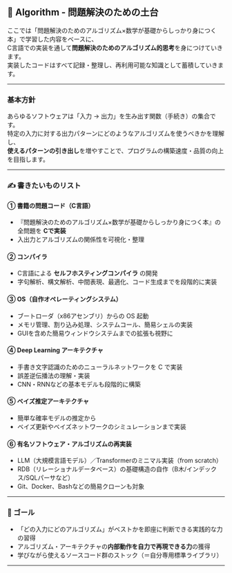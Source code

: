 ## 📐 Algorithm - 問題解決のための土台

ここでは「問題解決のためのアルゴリズム×数学が基礎からしっかり身につく本」で学習した内容をベースに、  
C言語での実装を通して**問題解決のためのアルゴリズム的思考**を身につけていきます。  
実装したコードはすべて記録・整理し、再利用可能な知識として蓄積していきます。

---

### 基本方針

あらゆるソフトウェアは「入力 → 出力」を生み出す関数（手続き）の集合です。  
特定の入力に対する出力パターンにどのようなアルゴリズムを使うべきかを理解し、  
**使えるパターンの引き出し**を増やすことで、プログラムの構築速度・品質の向上を目指します。

---

### ✍️ 書きたいものリスト

#### ① 書籍の問題コード（C言語）
- 『問題解決のためのアルゴリズム×数学が基礎からしっかり身につく本』の全問題を **Cで実装**
- 入出力とアルゴリズムの関係性を可視化・整理

#### ② コンパイラ
- C言語による **セルフホスティングコンパイラ** の開発
- 字句解析、構文解析、中間表現、最適化、コード生成までを段階的に実装

#### ③ OS（自作オペレーティングシステム）
- ブートローダ（x86アセンブリ）からの OS 起動
- メモリ管理、割り込み処理、システムコール、簡易シェルの実装
- GUIを含めた簡易ウィンドウシステムまでの拡張も視野に

#### ④ Deep Learning アーキテクチャ
- 手書き文字認識のためのニューラルネットワークを C で実装
- 誤差逆伝播法の理解・実装
- CNN・RNNなどの基本モデルも段階的に構築

#### ⑤ ベイズ推定アーキテクチャ
- 簡単な確率モデルの推定から
- ベイズ更新やベイズネットワークのシミュレーションまで実装

#### ⑥ 有名ソフトウェア・アルゴリズムの再実装
- LLM（大規模言語モデル）／Transformerのミニマル実装（from scratch）
- RDB（リレーショナルデータベース）の基礎構造の自作（B木/インデックス/SQLパーサなど）
- Git、Docker、Bashなどの簡易クローンも対象

---

### 🎯 ゴール

- 「どの入力にどのアルゴリズム」がベストかを即座に判断できる実践的な力の習得
- アルゴリズム・アーキテクチャの**内部動作を自力で再現できる力**の獲得
- 学びながら使えるソースコード群のストック（＝自分専用標準ライブラリ）

---
